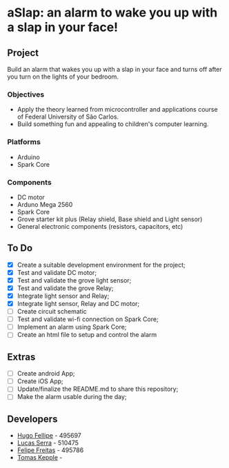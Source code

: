 aSlap: an alarm to wake you up with a slap in your face!
===============================================

## Project
Build an alarm that wakes you up with a slap in your face and turns off after you turn on the lights of your bedroom.

### Objectives
- Apply the theory learned from microcontroller and applications course of Federal University of São Carlos.
- Build something fun and appealing to children's computer learning.

### Platforms
- Arduino
- Spark Core

### Components
- DC motor
- Arduno Mega 2560
- Spark Core
- Grove starter kit plus (Relay shield, Base shield and Light sensor)
- General electronic components (resistors, capacitors, etc)

## To Do
- [X] Create a suitable development environment for the project;
- [X] Test and validate DC motor;
- [X] Test and validate the grove light sensor;
- [X] Test and validate the grove Relay;
- [X] Integrate light sensor and Relay;
- [X] Integrate light sensor, Relay and DC motor;
- [ ] Create circuit schematic
- [ ] Test and validate wi-fi connection on Spark Core;
- [ ] Implement an alarm using Spark Core;
- [ ] Create an html file to setup and control the alarm

## Extras
- [ ] Create android App;
- [ ] Create iOS App;
- [ ] Update/finalize the README.md to share this repository;
- [ ] Make the alarm usable during the day;

## Developers
- [Hugo Fellipe](https://github.com/Hugo-cruz)   - 495697
- [Lucas Serra](https://github.com/LucasSerra) - 510475
- [Felipe Freitas](https://github.com/prepilef) - 495786
- [Tomas Kepple](https://github.com/tomaskb)   - 
